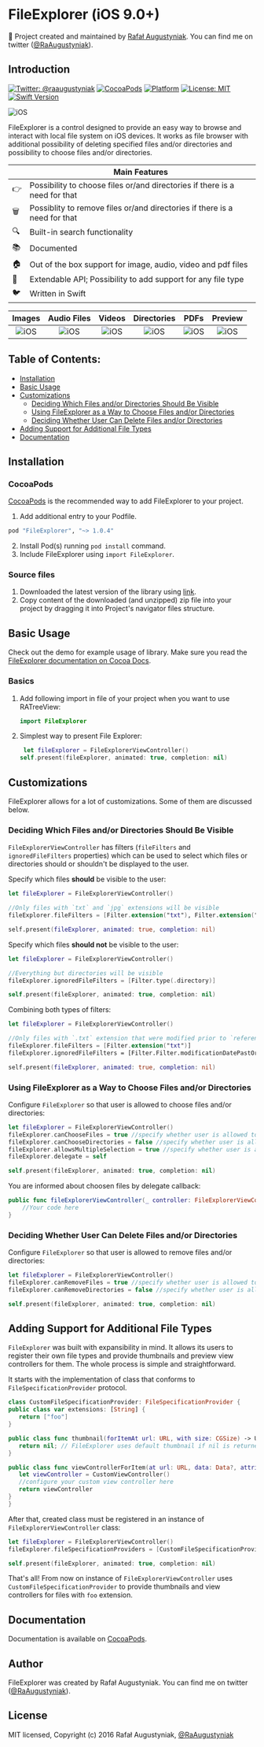 

FileExplorer (iOS 9.0+)
==============

👷 Project created and maintained by [Rafał Augustyniak](http://augustyniak.me). You can find me on twitter ([@RaAugustyniak](https://twitter.com/RaAugustyniak)).


Introduction
-----------------

[![Twitter: @raaugustyniak](https://img.shields.io/badge/contact-@raaugustyniak-blue.svg?style=flat)](https://twitter.com/raaugustyniak)
[![CocoaPods](https://img.shields.io/cocoapods/v/FileExplorer.svg?style=flat)](https://github.com/Augustyniak/FileExplorer)
[![Platform](https://img.shields.io/cocoapods/p/FileExplorer.svg?style=flat)](http://cocoadocs.org/docsets/FileExplorer)
[![License: MIT](https://img.shields.io/badge/license-MIT-blue.svg?style=flat)](https://github.com/Augustyniak/FileExplorer/blob/master/LICENCE.md)
[![Swift Version](https://img.shields.io/badge/Swift-3.0-orange.svg)]()


![iOS](Resources/General.gif)

FileExplorer is a control designed to provide an easy way to browse and interact with local file system on iOS devices. It works as file browser with additional possibility of deleting specified files and/or directories and possibility to choose files and/or directories.


|         | Main Features |
|---------|---------------|
| 👉 | Possibility to choose files or/and directories if there is a need for that |
| 🗑 | Possiblity to remove files or/and directories if there is a need for that |
| &#128269; | Built-in search functionality |
| 📚 | Documented |
| &#127968; | Out of the box support for image, audio, video and pdf files |
| &#128640; | Extendable API; Possibility to add support for any file type |
| &#128038; | Written in Swift |


Images             |  Audio Files | Videos | Directories  | PDFs | Preview
:-------------------------:|:-------------------------:|:-------------------------:|:-------------------------:|:-------------------------:|:-------------------------:
![iOS](Resources/Images.gif) | ![iOS](Resources/Audio.gif) | ![iOS](Resources/Videos.gif) | ![iOS](Resources/Directories.gif) | ![iOS](Resources/PDFs.gif) | ![iOS](Resources/Preview.gif)

Table of Contents:
-----------------

* [Installation](installation)
* [Basic Usage](#basic-usage)
* [Customizations](#customizations)
	* [Deciding Which Files and/or Directories Should Be Visible](#deciding-which-files-andor-directories-should-be-visible)
	* [Using FileExplorer as a Way to Choose Files and/or Directories](#using-fileexplorer-as-a-way-to-choose-files-andor-directories)
	* [Deciding Whether User Can Delete Files and/or Directories
](#deciding-whether-user-can-delete-files-andor-directories)
* [Adding Support for Additional File Types
](#adding-support-for-additional-file-types)
* [Documentation](#documentation)


Installation
-----------------

### CocoaPods

[CocoaPods](http://www.cocoapods.org) is the recommended way to add FileExplorer to your project.

1. Add additional entry to your Podfile.

  ```ruby
  pod "FileExplorer", "~> 1.0.4"
  ```

2. Install Pod(s) running `pod install` command.
3. Include FileExplorer using `import FileExplorer`.

### Source files

1. Downloaded the latest version of the library using [link](https://github.com/Augustyniak/FileExplorer/archive/master.zip).
2. Copy content of the downloaded (and unzipped) zip file into your project by dragging it into Project's navigator files structure.


Basic Usage
-----------------


Check out the demo for example usage of library. Make sure you read the [FileExplorer documentation on Cocoa Docs](http://cocoadocs.org/docsets/FileExplorer/1.0.4).


### Basics

1. Add following import in file of your project when you want to use RATreeView:

   ```Swift
   import FileExplorer
   ```

2. Simplest way to present File Explorer:

   ```Swift
	let fileExplorer = FileExplorerViewController()
   self.present(fileExplorer, animated: true, completion: nil)
   ```

Customizations
-----------------


FileExplorer allows for a lot of customizations. Some of them are discussed below.

### Deciding Which Files and/or Directories Should Be Visible

`FileExplorerViewController` has filters (`fileFilters` and `ignoredFileFilters` properties) which can be used to select which files or directories should or shouldn't be displayed to the user.

Specify which files **should** be visible to the user:

```Swift
let fileExplorer = FileExplorerViewController()

//Only files with `txt` and `jpg` extensions will be visible
fileExplorer.fileFilters = [Filter.extension("txt"), Filter.extension("jpg")]

self.present(fileExplorer, animated: true, completion: nil)
```

Specify which files **should not** be visible to the user:

```Swift
let fileExplorer = FileExplorerViewController()

//Everything but directories will be visible
fileExplorer.ignoredFileFilters = [Filter.type(.directory)]

self.present(fileExplorer, animated: true, completion: nil)
```

Combining both types of filters:

```Swift
let fileExplorer = FileExplorerViewController()

//Only files with `.txt` extension that were modified prior to `referenceDate` will be visible
fileExplorer.fileFilters = [Filter.extension("txt")]
fileExplorer.ignoredFileFilters = [Filter.Filter.modificationDatePastOrEqualTo(referenceDate)]

self.present(fileExplorer, animated: true, completion: nil)
```

### Using FileExplorer as a Way to Choose Files and/or Directories

Configure `FileExplorer` so that user is allowed to choose files and/or directories:

```Swift
let fileExplorer = FileExplorerViewController()
fileExplorer.canChooseFiles = true //specify whether user is allowed to choose files
fileExplorer.canChooseDirectories = false //specify whether user is allowed to choose directories
fileExplorer.allowsMultipleSelection = true //specify whether user is allowed to choose multiple files and/or directories
fileExplorer.delegate = self

self.present(fileExplorer, animated: true, completion: nil)
```

You are informed about choosen files by delegate callback:

```Swift
public func fileExplorerViewController(_ controller: FileExplorerViewController, didChooseURLs urls: [URL]) {
	//Your code here
}
```

### Deciding Whether User Can Delete Files and/or Directories

Configure `FileExplorer` so that user is allowed to remove files and/or directories:

```Swift
let fileExplorer = FileExplorerViewController()
fileExplorer.canRemoveFiles = true //specify whether user is allowed to remove files
fileExplorer.canRemoveDirectories = false //specify whether user is allowed to remove directories

self.present(fileExplorer, animated: true, completion: nil)
```

Adding Support for Additional File Types
-----------------


`FileExplorer` was built with expansibility in mind. It allows its users to register their own file types and provide thumbnails and preview view controllers for them. The whole process is simple and straightforward.

It starts with the implementation of class that conforms to `FileSpecificationProvider` protocol.

   ```Swift
class CustomFileSpecificationProvider: FileSpecificationProvider {
   public class var extensions: [String] {
      return ["foo"]
   }

   public class func thumbnail(forItemAt url: URL, with size: CGSize) -> UIImage? {
      return nil; // FileExplorer uses default thumbnail if nil is returned
   }

   public class func viewControllerForItem(at url: URL, data: Data?, attributes: FileAttributes) -> UIViewController {
      let viewController = CustomViewController()
      //configure your custom view controller here
      return viewController
   }
}
   ```

After that, created class must be registered in an instance of `FileExplorerViewController` class:

```Swift
let fileExplorer = FileExplorerViewController()
fileExplorer.fileSpecificationProviders = [CustomFileSpecificationProvider.self]

self.present(fileExplorer, animated: true, completion: nil)
```

That's all! From now on instance of `FileExplorerViewController` uses `CustomFileSpecificationProvider` to provide thumbnails and view controllers for files with `foo` extension.


Documentation
-----------------

Documentation is available on [CocoaPods](http://cocoadocs.org/docsets/FileExplorer/1.0.4).

Author
-----------------

FileExplorer was created by Rafał Augustyniak. You can find me on twitter ([@RaAugustyniak](https://twitter.com/RaAugustyniak)).

License
-----------------

MIT licensed, Copyright (c) 2016 Rafał Augustyniak, [@RaAugustyniak](http://twitter.com/RaAugustyniak)

